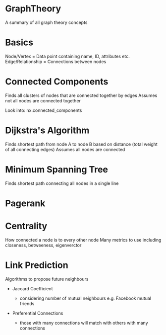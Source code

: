 # GraphTheory
A summary of all graph theory concepts

# Basics
Node/Vertex = Data point containing name, ID, attributes etc.
Edge/Relationship = Connections between nodes

# Connected Components
Finds all clusters of nodes that are connected together by edges
Assumes not all nodes are connected together

Look into:
nx.connected_components

# Dijkstra's Algorithm
Finds shortest path from node A to node B based on distance (total weight of all connecting edges)
Assumes all nodes are connected

# Minimum Spanning Tree
Finds shortest path connecting all nodes in a single line

# Pagerank

# Centrality
How connected a node is to every other node
Many metrics to use including closeness, betweeness, eigenverctor

# Link Prediction
Algorithms to propose future neighbours
- Jaccard Coefficient
  - considering number of mutual neighbours e.g. Facebook mutual friends

- Preferential Connections
  - those with many connections will match with others with many connections
